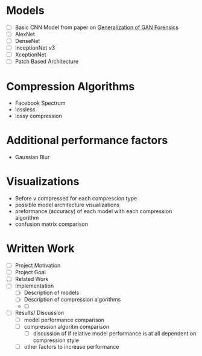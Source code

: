 # Models
- [ ] Basic CNN Model from paper on [Generalization of GAN Forensics](https://arxiv.org/pdf/1902.11153.pdf)
- [ ] AlexNet
- [ ] DenseNet
- [ ] InceptionNet v3
- [ ] XceptionNet
- [ ] Patch Based Architecture

# Compression Algorithms
- Facebook Spectrum
- lossless
- lossy compression

# Additional performance factors
- Gaussian Blur 

# Visualizations
- Before v compressed for each compression type
- possible model architecture visualizations
- preformance (accuracy) of each model with each compression algorithm
- confusion matrix comparison

# Written Work
- [ ] Project Motivation
- [ ] Project Goal
- [ ] Related Work
- [ ] Implementation
  - [ ] Description of models
  - [ ] Description of compression algorithms
  - [ ] 
- [ ] Results/ Discussion
  - [ ] model performance comparison
  - [ ] compression algoritm comparison
    - [ ] discussion of if relative model performance is at all dependent on compression style
  - [ ] other factors to increase performance
